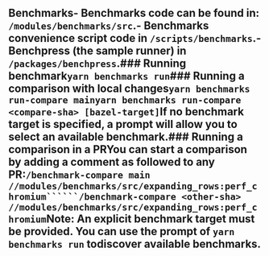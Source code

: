 ## Benchmarks- Benchmarks code can be found in: `/modules/benchmarks/src`.- Benchmarks convenience script code in `/scripts/benchmarks`.- Benchpress (the sample runner) in `/packages/benchpress`.### Running benchmark```yarn benchmarks run```### Running a comparison with local changes```yarn benchmarks run-compare mainyarn benchmarks run-compare <compare-sha> [bazel-target]```If no benchmark target is specified, a prompt will allow you to select an available benchmark.### Running a comparison in a PRYou can start a comparison by adding a comment as followed to any PR:```/benchmark-compare main //modules/benchmarks/src/expanding_rows:perf_chromium``````/benchmark-compare <other-sha> //modules/benchmarks/src/expanding_rows:perf_chromium```**Note**: An explicit benchmark target must be provided. You can use the prompt of `yarn benchmarks run` todiscover available benchmarks.